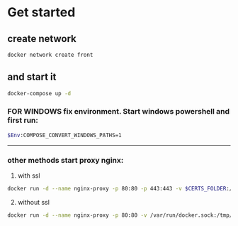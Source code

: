 # Get started

## create network
```sh
docker network create front
```

## and start it
```sh
docker-compose up -d
```

### FOR WINDOWS fix environment. Start windows powershell and first run:
```sh
$Env:COMPOSE_CONVERT_WINDOWS_PATHS=1
```
------------------------------------------------------------
### other methods start proxy nginx:
1. with ssl
```sh
docker run -d --name nginx-proxy -p 80:80 -p 443:443 -v $CERTS_FOLDER:/etc/nginx/certs -v /var/run/docker.sock:/tmp/docker.sock:ro --net front --restart always jwilder/nginx-proxy
```
2. without ssl
```sh
docker run -d --name nginx-proxy -p 80:80 -v /var/run/docker.sock:/tmp/docker.sock:ro --net front --restart always jwilder/nginx-proxy
```

